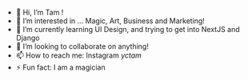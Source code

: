 - 👋 Hi, I’m Tam !
- 👀 I’m interested in ... Magic, Art, Business and Marketing!
- 🌱 I’m currently learning UI Design, and trying to get into NextJS and Django
- 💞️ I’m looking to collaborate on anything!
- 📫 How to reach me: Instagram _yctam_
- ⚡ Fun fact: I am a magician

<!---
Yctam2020/Yctam2020 is a ✨ special ✨ repository because its `README.md` (this file) appears on your GitHub profile.
You can click the Preview link to take a look at your changes.
--->
